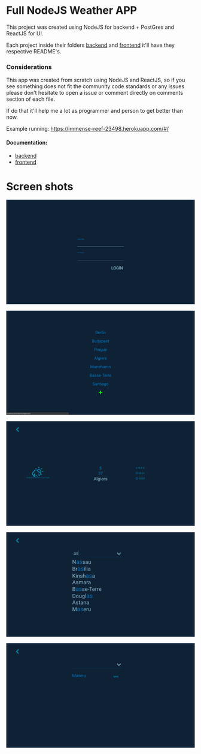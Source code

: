 # Full NodeJS Weather APP

This project was created using NodeJS for backend + PostGres and ReactJS for UI.

Each project inside their folders [backend]() and [frontend]() it'll have 
they respective README's.

### Considerations

This app was created from scratch using NodeJS and ReactJS, so if you see 
something does not fit the community code standards or any issues please
 don't hesitate to open a issue or comment directly on comments section of
 each file.
 
 If do that it'll help me a lot as programmer and person to get better than now.
 
 Example running: https://immense-reef-23498.herokuapp.com/#/
 
 
 #### Documentation:  
 
 - [backend](https://github.com/Messhias/Weather-App/tree/master/backend)
 - [frontend](https://github.com/Messhias/Weather-App/tree/master/frontend)
 
 
 # Screen shots
 
 ![screen 1](https://github.com/Messhias/Weather-App/blob/master/s1.png "screen shot")

 ![screen 1](https://github.com/Messhias/Weather-App/blob/master/s2.png "screen shot")
 
 ![screen 1](https://github.com/Messhias/Weather-App/blob/master/s3.png "screen shot")

 ![screen 1](https://github.com/Messhias/Weather-App/blob/master/s4.png "screen shot")
 
 ![screen 1](https://github.com/Messhias/Weather-App/blob/master/s5.png "screen shot")
 